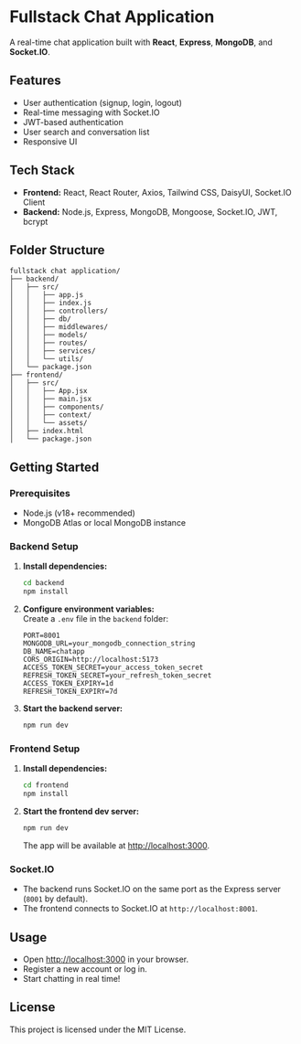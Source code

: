 # Fullstack Chat Application

A real-time chat application built with **React**, **Express**, **MongoDB**, and **Socket.IO**.

## Features

- User authentication (signup, login, logout)
- Real-time messaging with Socket.IO
- JWT-based authentication
- User search and conversation list
- Responsive UI

## Tech Stack

- **Frontend:** React, React Router, Axios, Tailwind CSS, DaisyUI, Socket.IO Client
- **Backend:** Node.js, Express, MongoDB, Mongoose, Socket.IO, JWT, bcrypt

## Folder Structure

```
fullstack chat application/
├── backend/
│   ├── src/
│   │   ├── app.js
│   │   ├── index.js
│   │   ├── controllers/
│   │   ├── db/
│   │   ├── middlewares/
│   │   ├── models/
│   │   ├── routes/
│   │   ├── services/
│   │   └── utils/
│   └── package.json
├── frontend/
│   ├── src/
│   │   ├── App.jsx
│   │   ├── main.jsx
│   │   ├── components/
│   │   ├── context/
│   │   └── assets/
│   ├── index.html
│   └── package.json
```

## Getting Started

### Prerequisites

- Node.js (v18+ recommended)
- MongoDB Atlas or local MongoDB instance

### Backend Setup

1. **Install dependencies:**
    ```bash
    cd backend
    npm install
    ```

2. **Configure environment variables:**  
   Create a `.env` file in the `backend` folder:
    ```
    PORT=8001
    MONGODB_URL=your_mongodb_connection_string
    DB_NAME=chatapp
    CORS_ORIGIN=http://localhost:5173
    ACCESS_TOKEN_SECRET=your_access_token_secret
    REFRESH_TOKEN_SECRET=your_refresh_token_secret
    ACCESS_TOKEN_EXPIRY=1d
    REFRESH_TOKEN_EXPIRY=7d
    ```

3. **Start the backend server:**
    ```bash
    npm run dev
    ```

### Frontend Setup

1. **Install dependencies:**
    ```bash
    cd frontend
    npm install
    ```

2. **Start the frontend dev server:**
    ```bash
    npm run dev
    ```
    The app will be available at [http://localhost:3000](http://localhost:3000).

### Socket.IO

- The backend runs Socket.IO on the same port as the Express server (`8001` by default).
- The frontend connects to Socket.IO at `http://localhost:8001`.

## Usage

- Open [http://localhost:3000](http://localhost:3000) in your browser.
- Register a new account or log in.
- Start chatting in real time!

## License

This project is licensed under the MIT License.
